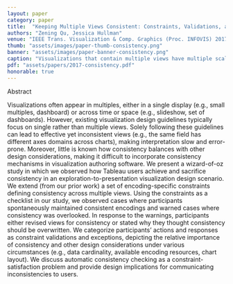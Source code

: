 ```yaml
---
layout: paper
category: paper
title:  "Keeping Multiple Views Consistent: Constraints, Validations, and Exceptions in Visualization Authoring"
authors: "Zening Qu, Jessica Hullman"
venue: "IEEE Trans. Visualization & Comp. Graphics (Proc. INFOVIS) 2017"
thumb: "assets/images/paper-thumb-consistency.png"
banner: "assets/images/paper-banner-consistency.png"
caption: "Visualizations that contain multiple views have multiple scales (e.g., xy scales, color scales). We develop and study authors' reactions to a model that formalizes visual encoding consistency between scale pairs as the above constraints. C1.1, C1.2, C2.1, and C2.2 require a pair of quantitative or nominal fields to be encoded using the same or different xy scales across two views depending on whether the fields are the same or different. Applying a similar logic to color, C1.3 and C1.4 require the same quantitative and nominal fields to have the same color scales. C2.3 requires different quantitative fields to have different hues, while C2.4 requires palettes of different nominal fields to not overlap. C2.5 requires nominal palettes to not include constant colors of other views."
pdf: "assets/papers/2017-consistency.pdf"
honorable: true
---
```


<!-- abstract -->
<p><span class="font_ynn86mr5z">Abstract</span></p>
<p><span class="font_qxsmd71xu">Visualizations often appear in multiples, either in a single display (e.g., small multiples, dashboard) or across time or space (e.g., slideshow, set of dashboards). However, existing visualization design guidelines typically focus on single rather than multiple views. Solely following these guidelines can lead to effective yet inconsistent views (e.g., the same field has different axes domains across charts), making interpretation slow and error-prone. Moreover, little is known how consistency balances with other design considerations, making it difficult to incorporate consistency mechanisms in visualization authoring software. We present a wizard-of-oz study in which we observed how Tableau users achieve and sacrifice consistency in an exploration-to-presentation visualization design scenario. We extend (from our prior work) a set of encoding-specific constraints defining consistency across multiple views. Using the constraints as a checklist in our study, we observed cases where participants spontaneously maintained consistent encodings and warned cases where consistency was overlooked. In response to the warnings, participants either revised views for consistency or stated why they thought consistency should be overwritten. We categorize participants’ actions and responses as constraint validations and exceptions, depicting the relative importance of consistency and other design considerations under various circumstances (e.g., data cardinality, available encoding resources, chart layout). We discuss automatic consistency checking as a constraint-satisfaction problem and provide design implications for communicating inconsistencies to users.</span></p>

